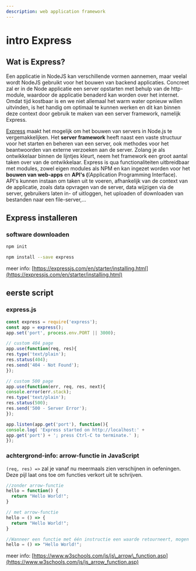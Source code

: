 ```yaml
---
description: web application framework
---
```


# intro Express

## Wat is Express?

Een applicatie in NodeJS kan verschillende vormen aannemen, maar veelal wordt NodeJS gebruikt voor het bouwen van backend applicaties. Concreet zal er in de Node applicatie een server opstarten met behulp van de http-module, waardoor de applicatie benaderd kan worden over het internet.   
Omdat tijd kostbaar is en we niet allemaal het warm water opnieuw willen uitvinden, is het handig om optimaal te kunnen werken en dit kan binnen deze context door gebruik te maken van een server framework, namelijk Express. 

[Express](https://expressjs.com/) maakt het mogelijk om het bouwen van servers in Node.js te vergemakkelijken. Het **server framework** heeft naast een vaste structuur voor het starten en beheren van een server, ook methodes voor het beantwoorden van externe verzoeken aan de server. Zolang je als ontwikkelaar binnen de lijntjes kleurt, neem het framework een groot aantal taken over van de ontwikkelaar. Express is qua functionaliteiten uitbreidbaar met modules, zowel eigen modules als NPM en kan ingezet worden voor het **bouwen van web-apps** en **API's \(**\(Application Programming Interface\).   
API's kunnen instaan om taken uit te voeren, afhankelijk van de context van de applicatie, zoals data opvragen van de server, data wijzigen via de server, gebruikers laten in- of uitloggen, het uploaden of downloaden van bestanden naar een file-server,...

## Express installeren

### software downloaden

```bash
npm init
```

```bash
npm install --save express
```

meer info: [https://expressjs.com/en/starter/installing.html](https://expressjs.com/en/starter/installing.html)

## eerste script

### express.js

```javascript
const express = require('express');
const app = express();
app.set('port', process.env.PORT || 3000);

// custom 404 page
app.use(function(req, res){
res.type('text/plain');
res.status(404);
res.send('404 - Not Found');
});

// custom 500 page
app.use(function(err, req, res, next){
console.error(err.stack);
res.type('text/plain');
res.status(500);
res.send('500 - Server Error');
});

app.listen(app.get('port'), function(){
console.log( 'Express started on http://localhost:' +
app.get('port') + '; press Ctrl-C to terminate.' );
});
```

### achtergrond-info: arrow-functie in JavaScript

`(req, res) =>` zal je vanaf nu meermaals zien verschijnen in oefeningen. Deze pijl laat ons toe om functies verkort uit te schrijven.

```javascript
//zonder arrow-functie
hello = function() {
  return "Hello World!";
}
```

```javascript
// met arrow-functie
hello = () => {
  return "Hello World!";
}
```

```javascript
//Wanneer een functie met één instructie een waarde retourneert, mogen de haakjes en het woord return verwijderd worden.
hello = () => "Hello World!";
```

meer info: [https://www.w3schools.com/js/js\_arrow\_function.asp](https://www.w3schools.com/js/js_arrow_function.asp)





